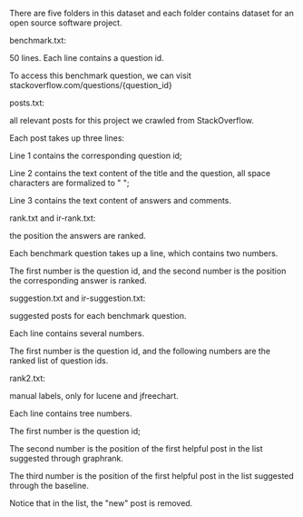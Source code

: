 There are five folders in this dataset and each folder contains dataset for an open source software project.


benchmark.txt:

50 lines. Each line contains a question id.

To access this benchmark question, we can visit stackoverflow.com/questions/{question_id}


posts.txt:

all relevant posts for this project we crawled from StackOverflow.

Each post takes up three lines:

Line 1 contains the corresponding question id;

Line 2 contains the text content of the title and the question, all space characters are formalized to " ";

Line 3 contains the text content of answers and comments.


rank.txt and ir-rank.txt:

the position the answers are ranked.

Each benchmark question takes up a line, which contains two numbers.

The first number is the question id, and the second number is the position the corresponding answer is ranked.


suggestion.txt and ir-suggestion.txt:

suggested posts for each benchmark question.

Each line contains several numbers.

The first number is the question id, and the following numbers are the ranked list of question ids.


rank2.txt:

manual labels, only for lucene and jfreechart.

Each line contains tree numbers.

The first number is the question id;

The second number is the position of the first helpful post in the list suggested through graphrank.

The third number is the position of the first helpful post in the list suggested through the baseline.

Notice that in the list, the "new" post is removed.
